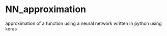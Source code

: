 # NN_approximation
approximation of a function using a neural network written in python using keras
